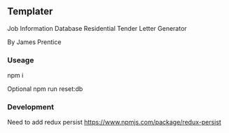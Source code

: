 ## Templater
Job Information Database 
Residential Tender Letter Generator 

By James Prentice

### Useage
npm i

Optional npm run reset:db

### Development
Need to add redux persist
https://www.npmjs.com/package/redux-persist